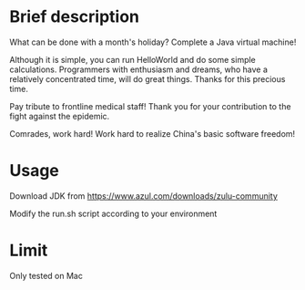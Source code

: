 Brief description
=============
What can be done with a month's holiday? Complete a Java virtual machine!

Although it is simple, you can run HelloWorld and do some simple calculations.
Programmers with enthusiasm and dreams, who have a relatively concentrated time, will do great things. Thanks for this precious time.

Pay tribute to frontline medical staff! Thank you for your contribution to the fight against the epidemic.

Comrades, work hard! Work hard to realize China's basic software freedom!

Usage
=============
Download JDK from
https://www.azul.com/downloads/zulu-community

Modify the run.sh script according to your environment

Limit
=============
Only tested on Mac
